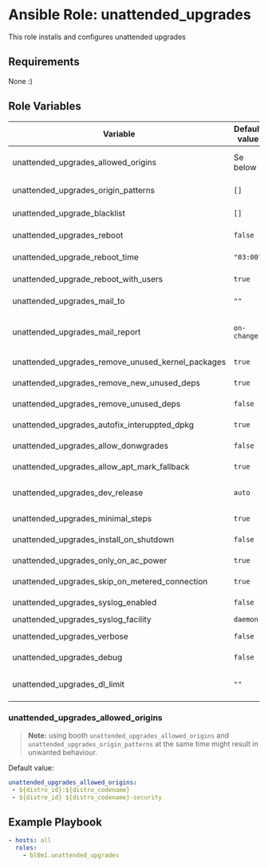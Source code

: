 # Ansible Role: unattended_upgrades

This role installs and configures unattended upgrades

## Requirements

None :)

## Role Variables

| Variable    | Default value | Valid options |
| ----------- | ------------- | ------------- |
| unattended_upgrades_allowed_origins | Se below | A list of allowed origins |
| unattended_upgrades_origin_patterns | `[]` | A list of origins |
| unattended_upgrade_blacklist        | `[]`       | A list of packages   |
| unattended_upgrades_reboot          | `false`       | `false`, `true`        |
| unattended_upgrade_reboot_time      | `"03:00"`       | A valid timestamp   |
|unattended_upgrade_reboot_with_users | `true` | `false`, `true` |
| unattended_upgrades_mail_to         | `""`       | A valid email   |
| unattended_upgrades_mail_report     | `on-change` |  `always`,  `only-on-error`,  `on-change`
| unattended_upgrades_remove_unused_kernel_packages | `true` | `false`, `true` |
| unattended_upgrades_remove_new_unused_deps | `true` | `false`, `true` |
| unattended_upgrades_remove_unused_deps | `false` | `false`, `true` |
| unattended_upgrades_autofix_interuppted_dpkg | `true` | `false`, `true` |
| unattended_upgrades_allow_donwgrades | `false` | `false`, `true` |
| unattended_upgrades_allow_apt_mark_fallback | `true` | `false`, `true` |
| unattended_upgrades_dev_release     | `auto` | `true`, `false`, `auto` |
| unattended_upgrades_minimal_steps   | `true` | `false`, `true` |
| unattended_upgrades_install_on_shutdown | `false` | `false`, `true` |
| unattended_upgrades_only_on_ac_power | `true` | `false`, `true` |
| unattended_upgrades_skip_on_metered_connection | `true` | `false`, `true` |
| unattended_upgrades_syslog_enabled  | `false` | `false`, `true` |
| unattended_upgrades_syslog_facility | `daemon` | -- |
| unattended_upgrades_verbose         | `false` | `false`, `true` |
| unattended_upgrades_debug           | `false` | `false`, `true` |
| unattended_upgrades_dl_limit        | `""` | An int (indicating kb/s) |


### unattended_upgrades_allowed_origins

> **Note:** using booth `unattended_upgrades_allowed_origins` and `unattended_upgrades_origin_patterns` at the same time might result in unwanted behaviour.

Default value:
```yaml
unattended_upgrades_allowed_origins:
 - ${distro_id}:${distro_codename}
 - ${distro_id} ${distro_codename}-security
```

## Example Playbook

```yaml
- hosts: all
  roles:
    - bl0m1.unattended_upgrades
```
